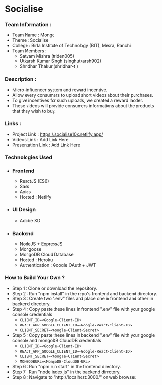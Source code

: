 # Socialise

### Team Information :
- Team Name : Mongo
- Theme : Socialise
- College : Birla Institute of Technology (BIT), Mesra, Ranchi
- Team Members :
    -  Satyam Mishra (triden005)
    -  Utkarsh Kumar Singh (singhutkarsh902)
    -  Shridhar Thakur (shridhar-t
)

### Description :
- Micro-Influencer system and reward incentive.
- Allow every consumers to upload short videos about their purchases.
- To give incentives for such uploads, we created a reward ladder.
- These videos will provide consumers informations about the products that they wish to buy.

### Links : 
- Project Link : https://socialise10x.netlify.app/
- Videos Link : Add Link Here
- Presentation Link : Add Link Here

### Technologies Used :
- ### Frontend
    - ReactJS (ES6)
    - Sass
    - Axios
    - Hosted : Netlify
- ### UI Design
    - Adobe XD
- ### Backend
    - NodeJS + ExpressJS
    - Mongoose
    - MongoDB Cloud Database
    - Hosted : Heroku
    - Authentication : Google OAuth + JWT

### How to Build Your Own ?

- Step 1 : Clone or download the repository.
- Step 2 : Run "npm install" in the repo's frontend and backend directory.
- Step 3 : Create two ".env" files and place one in frontend and other in backend directory.
- Step 4 : Copy paste these lines in frontend ".env" file with your google console credentials
    - `CLIENT_ID=<Google-Client-ID>`
    - `REACT_APP_GOOGLE_CLIENT_ID=<Google-React-Client-ID>`
    - `CLIENT_SECRET=<Google-Client-Secret>`
- Step 5 : Copy paste these lines in backend ".env" file with your google console and mongoDB CloudDB credentials
    - `CLIENT_ID=<Google-Client-ID>`
    - `REACT_APP_GOOGLE_CLIENT_ID=<Google-React-Client-ID>`
    - `CLIENT_SECRET=<Google-Client-Secret>`
    - `MONGODBURL=<MongoDB-CloudDB-URL>`
- Step 6 : Run "npm run start" in the frontend directory.
- Step 7 : Run "node index.js" in the backend directory.
- Step 8 : Navigate to "http://localhost:3000/" on web browser.